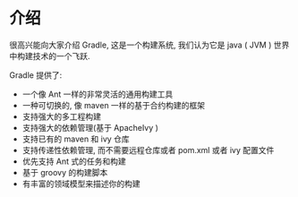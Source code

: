 # 介绍

很高兴能向大家介绍 Gradle,
这是一个构建系统, 
我们认为它是 java ( JVM ) 世界中构建技术的一个飞跃. 

Gradle 提供了:

* 一个像 Ant 一样的非常灵活的通用构建工具
* 一种可切换的, 像 maven 一样的基于合约构建的框架
* 支持强大的多工程构建
* 支持强大的依赖管理(基于 ApacheIvy )
* 支持已有的 maven 和 ivy 仓库
* 支持传递性依赖管理, 而不需要远程仓库或者 pom.xml 或者 ivy 配置文件
* 优先支持 Ant 式的任务和构建
* 基于 groovy 的构建脚本
* 有丰富的领域模型来描述你的构建

